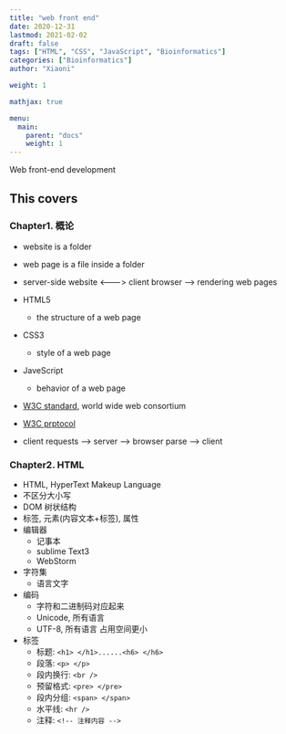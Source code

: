 ```yaml
---
title: "web front end"
date: 2020-12-31
lastmod: 2021-02-02
draft: false
tags: ["HTML", "CSS", "JavaScript", "Bioinformatics"]
categories: ["Bioinformatics"]
author: "Xiaoni"

weight: 1

mathjax: true

menu:
  main:
    parent: "docs"
    weight: 1
---
```


Web front-end development

<!--more-->

## This covers

### Chapter1. 概论

- website is a folder
- web page is a file inside a folder
- server-side website <---> client browser --> rendering web pages 
- HTML5
  - the structure of a web page
- CSS3 
  - style of a web page
- JaveScript
  - behavior of a web page
- [W3C standard](https://www.w3.org/), world wide web consortium
- [W3C prptocol](https://www.w3schools.com/)

- client requests --> server --> browser parse --> client

### Chapter2. HTML

- HTML, HyperText Makeup Language
- 不区分大小写 
- DOM 树状结构
- 标签, 元素(内容文本+标签), 属性
- 编辑器
  - 记事本
  - sublime Text3
  - WebStorm
- 字符集
  - 语言文字
- 编码
  - 字符和二进制码对应起来
  - Unicode, 所有语言
  - UTF-8, 所有语言 占用空间更小
- 标签
  - 标题: `<h1> </h1>......<h6> </h6>` 
  - 段落: `<p> </p>`
  - 段内换行: `<br />`
  - 预留格式: `<pre> </pre>`
  - 段内分组: `<span> </span>`
  - 水平线: `<hr />`
  - 注释: `<!-- 注释内容 -->`
